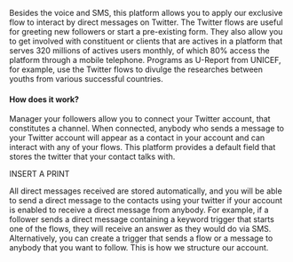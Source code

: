 Besides the voice and SMS, this platform allows you to apply our exclusive flow to interact by direct messages on Twitter. The Twitter flows are useful for greeting new followers or start a pre-existing form. They also allow you to get involved with constituent or clients that are actives in a platform that serves 320 millions of actives users monthly, of which 80% access the platform through a mobile telephone. Programs as U-Report from UNICEF, for example, use the Twitter flows to divulge the researches between youths from various successful countries.

#### How does it work? ####

Manager your followers allow you to connect your Twitter account, that constitutes a channel. When connected, anybody who sends a message to your Twitter account will appear as a contact in your account and can interact with any of your flows. This platform provides a default field that stores the twitter that your contact talks with.

INSERT A PRINT
 
All direct messages received are stored automatically, and you will be able to send a direct message to the contacts using your twitter if your account is enabled to receive a direct message from anybody. For example, if a follower sends a direct message containing a keyword trigger that starts one of the flows, they will receive an answer as they would do via SMS. Alternatively, you can create a trigger that sends a flow or a message to anybody that you want to follow. This is how we structure our account.
